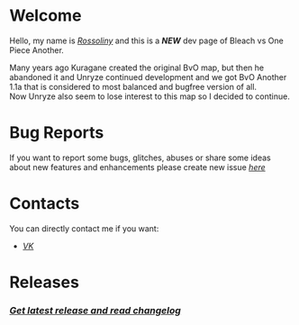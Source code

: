 # Welcome  
  
  Hello, my name is *[Rossoliny](https://github.com/rossoliny)* and this is a *__NEW__* dev page of Bleach vs One Piece Another.
  
  Many years ago Kuragane created the original BvO map, but then he abandoned it and Unryze continued development and we got BvO Another 1.1a that is considered to most balanced and bugfree version of all.  
  Now Unryze also seem to lose interest to this map so I decided to continue.

# Bug Reports

If you want to report some bugs, glitches, abuses or share some ideas about new features and enhancements please create new issue *[here](https://github.com/rossoliny/bvo-another/issues)*

# Contacts
You can directly contact me if you want:
* *[VK](https://vk.com/rossoliny)*

# Releases
### *[Get latest release and read changelog](https://github.com/rossoliny/bvo-another/releases)*
